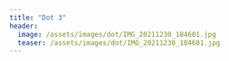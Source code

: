 ```yaml
---
title: "Dot 3"
header:
  image: /assets/images/dot/IMG_20211230_184601.jpg
  teaser: /assets/images/dot/IMG_20211230_184601.jpg
---
```

